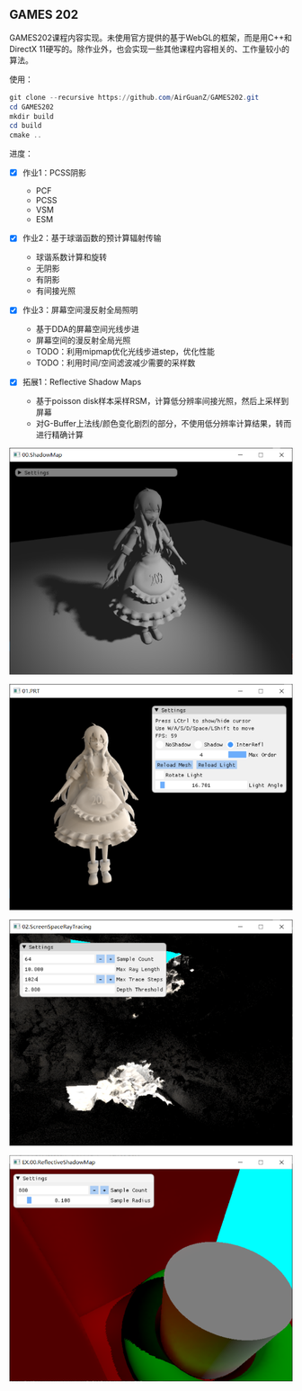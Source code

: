 ## GAMES 202

GAMES202课程内容实现。未使用官方提供的基于WebGL的框架，而是用C++和DirectX 11硬写的。除作业外，也会实现一些其他课程内容相关的、工作量较小的算法。

使用：

```powershell
git clone --recursive https://github.com/AirGuanZ/GAMES202.git
cd GAMES202
mkdir build
cd build
cmake ..
```

进度：

- [x] 作业1：PCSS阴影
  * PCF
  * PCSS
  * VSM
  * ESM
- [x] 作业2：基于球谐函数的预计算辐射传输
  
  * 球谐系数计算和旋转
  * 无阴影
  * 有阴影
  * 有间接光照
- [x] 作业3：屏幕空间漫反射全局照明
  * 基于DDA的屏幕空间光线步进
  * 屏幕空间的漫反射全局光照
  * TODO：利用mipmap优化光线步进step，优化性能
  * TODO：利用时间/空间滤波减少需要的采样数

- [x] 拓展1：Reflective Shadow Maps
  * 基于poisson disk样本采样RSM，计算低分辨率间接光照，然后上采样到屏幕
  * 对G-Buffer上法线/颜色变化剧烈的部分，不使用低分辨率计算结果，转而进行精确计算

![](./gallery/00.ShadowMap.png)

![](./gallery/01.SH-PRT.png)

![](./gallery/02.SSRT.png)

![](./gallery/EX.00.RSM.png)

